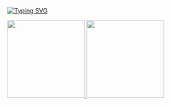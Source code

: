 [![Typing SVG](https://readme-typing-svg.herokuapp.com/?color=ea8364&size=35&center=true&vCenter=true&width=1000&lines=Olá+Mundo!+Eu+Sou+Lais+Fontinele.;Eu+tenho+19+anos.;Eu+Estudo+Analise+e+Desenvolvimento+de+Sistemas.;Seja+Bem+Vindo!+:%29)](https://git.io/typing-svg)


<div>
<a href="https://github.com/Lais2810">
<img height="180em" src="https://github-readme-stats.vercel.app/api/top-langs/?username=Lais2810&layout=compact&langs_count=7&theme=dracula"/>
<img height="180em" src="https://github-readme-stats.vercel.app/api?username=Lais2810&show_icons=true&theme=dracula&include_all_commits=true&count_private=true"/>
</div>
